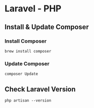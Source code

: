 # Laravel - PHP
## Install & Update Composer 
### Install Composer


    brew install composer

### Update Composer


    composer Update


## Check Laravel Version
  
  
    php artisan --version


## 
